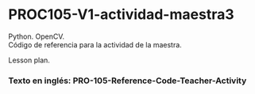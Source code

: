 # PROC105-V1-actividad-maestra3
Python. OpenCV.  
Código de referencia para la actividad de la maestra.  
  
Lesson plan.  
  
### Texto en inglés: PRO-105-Reference-Code-Teacher-Activity
